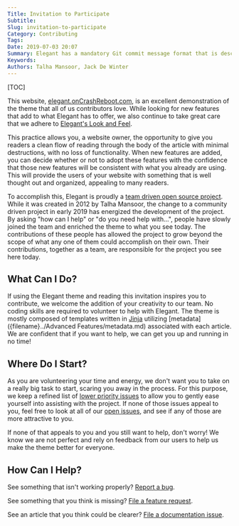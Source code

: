 ```yaml
---
Title: Invitation to Participate
Subtitle:
Slug: invitation-to-participate
Category: Contributing
Tags:
Date: 2019-07-03 20:07
Summary: Elegant has a mandatory Git commit message format that is described here.
Keywords:
Authors: Talha Mansoor, Jack De Winter
---
```


[TOC]

This website, [elegant.onCrashReboot.com](https://elegant.oncrashreboot.com),
is an excellent demonstration of the theme that all of us contributors love. While looking for
new features that add to what Elegant has to offer, we also continue to take great care that
we adhere to [Elegant's Look and Feel]({filename}./why-look-and-feel.md).

This practice allows you, a website owner, the opportunity to give you readers a clean flow of
reading through the body of the article with minimal destructions, with no loss of
functionality. When new features are added, you can decide whether or not to adopt these
features with the confidence that those new features will be consistent with what you already
are using. This will provide the users of your website with something that is well thought out
and organized, appealing to many readers.

To accomplish this, Elegant is proudly a
[team driven open source project]({filename}./community-driven-project.md).
While it was created in 2012 by Talha Mansoor, the change to a community driven project in
early 2019 has energized the development of the project. By asking "how can I help" or
"do you need help with...", people have slowly joined the team and enriched the theme to what
you see today. The contributions of these people has allowed the project to grow beyond the
scope of what any one of them could accomplish on their own. Their contributions, together as
a team, are responsible for the project you see here today.

## What Can I Do?

If using the Elegant theme and reading this invitation inspires you to contribute, we welcome
the addition of your creativity to our team. No coding skills are required to volunteer to
help with Elegant. The theme is mostly composed of templates written in
[Jinja](http://jinja.pocoo.org/) utilizing
[metadata]({filename}../Advanced Features/metadata.md) associated with each article. We are
confident that if you want to help, we can get you up and running in no time!

## Where Do I Start?

As you are volunteering your time and energy, we don't want you to take on a really big task
to start, scaring you away in the process. For this purpose, we keep a refined list of
[lower priority issues](https://github.com/pelican-elegant/elegant/labels/pull%20request%20welcome)
to allow you to gently ease yourself into assisting with the project. If none of those
issues appeal to you, feel free to look at all of our
[open issues](https://github.com/Pelican-Elegant/elegant/issues?q=is:open+is:issue), and see
if any of those are more attractive to you.

If none of that appeals to you and you still want to help, don't worry! We know we are not
perfect and rely on feedback from our users to help us make the theme better for everyone.

## How Can I Help?

See something that isn't working properly?
[Report a bug](https://github.com/Pelican-Elegant/elegant/issues).

See something that you think is missing?
[File a feature request](https://github.com/Pelican-Elegant/elegant/issues).

See an article that you think could be clearer?
[File a documentation issue](https://github.com/Pelican-Elegant/elegant/issues).
